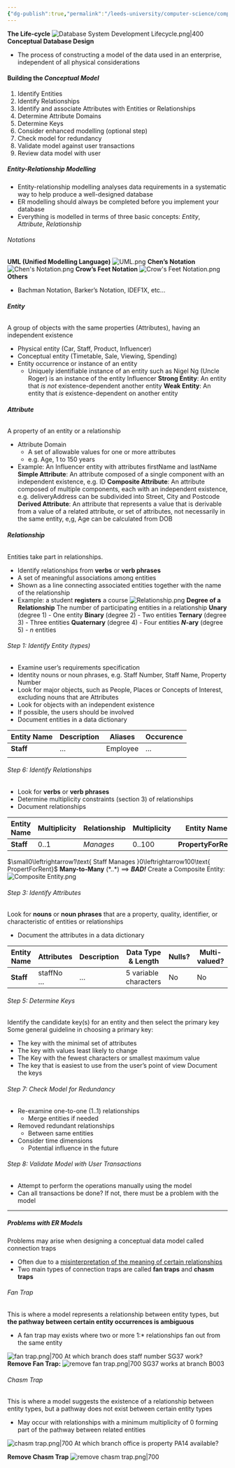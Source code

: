 ```yaml
---
{"dg-publish":true,"permalink":"/leeds-university/computer-science/compulsory-modules/databases/5-entity-relationship-modelling/5-entity-relationship-modelling/"}
---
```


**The Life-cycle**
![Database System Development Lifecycle.png|400](/img/user/Leeds%20University/Computer%20Science/Compulsory%20Modules/Databases/5.%20Entity-Relationship%20Modelling/images/Database%20System%20Development%20Lifecycle.png)
**Conceptual Database Design**
- The process of constructing a model of the data used in an enterprise, independent of all physical considerations
#### Building the *Conceptual Model*
1. Identify Entities
2. Identify Relationships
3. Identify and associate Attributes with Entities or Relationships
4. Determine Attribute Domains
5. Determine Keys
6. Consider enhanced modelling
   (optional step)
7. Check model for redundancy
8. Validate model against user transactions
9. Review data model with user
##### Entity-Relationship Modelling
- Entity-relationship modelling analyses data requirements in a systematic way to help produce a well-designed database
- ER modelling should always be completed before  you implement your database
- Everything is modelled in terms of three basic concepts: *Entity*, *Attribute*, *Relationship*
###### Notations
**UML (Unified Modelling Language)**
![UML.png](/img/user/Leeds%20University/Computer%20Science/Compulsory%20Modules/Databases/5.%20Entity-Relationship%20Modelling/images/UML.png)
**Chen’s Notation**
![Chen's Notation.png](/img/user/Leeds%20University/Computer%20Science/Compulsory%20Modules/Databases/5.%20Entity-Relationship%20Modelling/images/Chen's%20Notation.png)
**Crow’s Feet Notation**
![Crow's Feet Notation.png](/img/user/Leeds%20University/Computer%20Science/Compulsory%20Modules/Databases/5.%20Entity-Relationship%20Modelling/images/Crow's%20Feet%20Notation.png)
**Others**
- Bachman Notation, Barker’s Notation, IDEF1X, etc…
###### ***Entity***
A group of objects with the same properties (Attributes), having an independent existence
- Physical entity (Car, Staff, Product, Influencer)
- Conceptual entity (Timetable, Sale, Viewing, Spending)
- Entity occurrence or instance of an entity
	- Uniquely identifiable instance of an entity such as Nigel Ng (Uncle Roger) is an instance of the entity Influencer
**Strong Entity**: An entity that *is not* existence-dependent another entity
**Weak Entity**: An entity that *is* existence-dependent on another entity
###### ***Attribute***
A property of an entity or a relationship
- Attribute Domain
	- A set of allowable values for one or more attributes
	- e.g. Age, 1 to 150 years
- Example: An Influencer entity with attributes firstName and lastName
**Simple Attribute**: An attribute composed of a single component with an independent existence,
e.g. ID
**Composite Attribute**: An attribute composed of multiple components, each with an independent existence,
e.g. deliveryAddress can be subdivided into Street, City and Postcode
**Derived Attribute**: An attribute that represents a value that is derivable from a value of a related attribute, or set of attributes, not necessarily in the same entity,
e,g, Age can be calculated from DOB
###### ***Relationship***
Entities take part in relationships.
- Identify relationships from **verbs** or **verb phrases**
- A set of meaningful associations among entities
- Shown as a line connecting associated entities together with the name of the relationship
- Example: a student **registers** a course
![Relationship.png](/img/user/Leeds%20University/Computer%20Science/Compulsory%20Modules/Databases/5.%20Entity-Relationship%20Modelling/images/Relationship.png)
**Degree of a Relationship**
The number of participating entities in a relationship
**Unary** (degree 1) - One entity
**Binary** (degree 2) - Two entities
**Ternary** (degree 3) - Three entities
**Quaternary** (degree 4) - Four entities
***N*-ary** (degree 5) - *n* entities
###### Step 1: Identify Entity (types)
- Examine user’s requirements specification
- Identity nouns or noun phrases,
  e.g. Staff Number, Staff Name, Property Number
- Look for major objects, such as People, Places or Concepts of Interest, excluding nouns that are Attributes
- Look for objects with an independent existence
- If possible, the users should be involved
- Document entities in a data dictionary

| Entity Name | Description | Aliases  | Occurence |
| ----------- | ----------- | -------- | --------- |
| **Staff**   | …           | Employee | …         |
|             |             |          |           |
###### Step 6: Identify Relationships
- Look for **verbs** or **verb phrases**
- Determine multiplicity constraints (section 3) of relationships
- Document relationships

| Entity Name | Multiplicity | Relationship | Multiplicity | Entity Name         |
| ----------- | ------------ | ------------ | ------------ | ------------------- |
| **Staff**   | 0..1         | *Manages*    | 0..100       | **PropertyForRent** |
$\small0\leftrightarrow1\text{ Staff Manages }0\leftrightarrow100\text{ PropertForRent}$
**Many-to-Many** (\*..\*) $\implies$ ***BAD!***
Create a Composite Entity:
![Composite Entity.png](/img/user/Leeds%20University/Computer%20Science/Compulsory%20Modules/Databases/5.%20Entity-Relationship%20Modelling/images/Composite%20Entity.png)
###### Step 3: Identify Attributes
Look for **nouns** or **noun phrases** that are a property, quality, identifier, or characteristic of entities or relationships
- Document the attributes in a data dictionary

| Entity Name | Attributes   | Description | Data Type & Length    | Nulls? | Multi-valued? |
| ----------- | ------------ | ----------- | --------------------- | ------ | ------------- |
| **Staff**   | staffNo<br>… | …           | 5 variable characters | No     | No            |
###### Step 5: Determine Keys
Identify the candidate key(s) for an entity and then select the primary key
Some general guideline in choosing a primary key:
- The key with the minimal set of attributes
- The key with values least likely to change
- The Key with the fewest characters or smallest maximum value
- The key that is easiest to use from the user’s point of view
Document the keys
###### Step 7: Check Model for Redundancy
- Re-examine one-to-one (1..1) relationships
	- Merge entities if needed
- Removed redundant relationships
	- Between same entities
- Consider time dimensions
	- Potential influence in the future
###### Step 8: Validate Model with User Transactions
- Attempt to perform the operations manually using the model
- Can all transactions be done? If not, there must be a problem with the model
---
##### Problems with ER Models
Problems may arise when designing a conceptual data model called connection traps
- Often due to a <u>misinterpretation of the meaning of certain relationships</u>
- Two main types of connection traps are called **fan traps** and **chasm traps**
###### Fan Trap
This is where a model represents a relationship between entity types, but **the pathway between certain entity occurrences is ambiguous**
- A fan trap may exists where two or more 1:* relationships fan out from the same entity

![fan trap.png|700](/img/user/Leeds%20University/Computer%20Science/Compulsory%20Modules/Databases/5.%20Entity-Relationship%20Modelling/images/fan%20trap.png)
At which branch does staff number SG37 work?
**Remove Fan Trap:**
![remove fan trap.png|700](/img/user/Leeds%20University/Computer%20Science/Compulsory%20Modules/Databases/5.%20Entity-Relationship%20Modelling/images/remove%20fan%20trap.png)
SG37 works at branch B003
###### Chasm Trap
This is where a model suggests the existence of a relationship between entity types, but a pathway does not exist between certain entity types
- May occur with relationships with a minimum multiplicity of 0 forming part of the pathway between related entities

![chasm trap.png|700](/img/user/Leeds%20University/Computer%20Science/Compulsory%20Modules/Databases/5.%20Entity-Relationship%20Modelling/images/chasm%20trap.png)
At which branch office is property PA14 available?

**Remove Chasm Trap**
![remove chasm  trap.png|700](/img/user/Leeds%20University/Computer%20Science/Compulsory%20Modules/Databases/5.%20Entity-Relationship%20Modelling/images/remove%20chasm%20%20trap.png)
